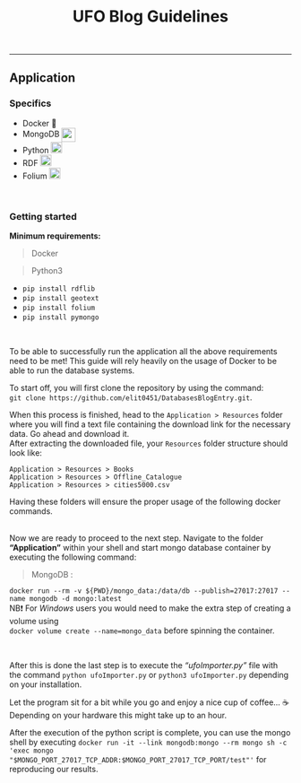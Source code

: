 <h1 align="center">UFO Blog Guidelines</h1>
</br>

---
## Application
### Specifics
- Docker :whale:
- MongoDB <img src="https://jaystack.com/wp-content/uploads/2015/12/mongodb-leaf-e1497443272821.png" height="25" align="center"> 
- Python <img src="https://user-images.githubusercontent.com/21998037/69779876-bf02d300-11a9-11ea-98d0-26b1a335059e.png" height="20">
- RDF <img src="https://dinacon.ch/wp-content/uploads/sites/4/2018/05/rdf-icon-with-shadow.png" height="20">
- Folium <img src="https://cdn.iconscout.com/icon/free/png-256/world-map-earth-pin-marker-location-destination-5-22737.png" height="20">

</br>

### Getting started
**Minimum requirements:**</br>
> Docker

> Python3
 - `pip install rdflib`
 - `pip install geotext`
 - `pip install folium`
 - `pip install pymongo`
 
 </br>
 
To be able to successfully run the application all the above requirements need to be met! This guide will rely heavily on the usage of Docker to be able to run the database systems.

To start off, you will first clone the repository by using the command:  
`git clone https://github.com/elit0451/DatabasesBlogEntry.git`.  

When this process is finished, head to the `Application > Resources` folder where you will find a text file containing the download link for the necessary data. Go ahead and download it.
</br>After extracting the downloaded file, your `Resources` folder structure should look like:
```
Application > Resources > Books
Application > Resources > Offline_Catalogue
Application > Resources > cities5000.csv
```

Having these folders will ensure the proper usage of the following docker commands.
</br></br>

Now we are ready to proceed to the next step. Navigate to the folder **“Application”** within your shell and start mongo database container by executing the following command:
> MongoDB :

```docker run --rm -v ${PWD}/mongo_data:/data/db --publish=27017:27017 --name mongodb -d mongo:latest```  
NB:exclamation: For _Windows_ users you would need to make the extra step of creating a volume using  
`docker volume create --name=mongo_data` before spinning the container.

</br>

After this is done the last step is to execute the _“ufoImporter.py”_ file with the command `python ufoImporter.py` or `python3 ufoImporter.py` depending on your installation.

Let the program sit for a bit while you go and enjoy a nice cup of coffee... :coffee: Depending on your hardware this might take up to an hour.
</br>

After the execution of the python script is complete, you can use the mongo shell by executing `docker run -it --link mongodb:mongo --rm mongo sh -c 'exec mongo "$MONGO_PORT_27017_TCP_ADDR:$MONGO_PORT_27017_TCP_PORT/test"'` for reproducing our results.
